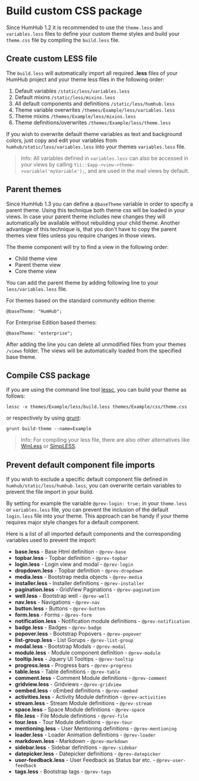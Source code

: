 # Build custom CSS package

Since HumHub 1.2 it is recommended to use the `theme.less` and `variables.less` files to define your custom theme styles and build your `theme.css` file by compiling the `build.less` file.

## Create custom LESS file

The `build.less` will automatically import all required **.less** files of your HumHub project and your theme less files in the following order:

1. Default variables `/static/less/variables.less`
2. Default mixins `/static/less/mixins.less`
3. All default components and definitions `/static/less/humhub.less`
4. Theme variable overwrites `/themes/Example/less/variables.less`
5. Theme mixins `/themes/Example/less/mixins.less`
6. Theme definitions/overwrites `/themes/Example/less/theme.less`

If you wish to overwrite default theme variables as text and background colors, just copy and edit your variables from `humhub/static/less/variables.less` into your themes `variables.less` file. 

> Info: All variables defined in `variables.less` can also be accessed in your views by calling `Yii::$app->view->theme->variable('myVariable');`, and are used in the mail views by default.

## Parent themes

Since HumHub 1.3 you can define a `@baseTheme` variable in order to specify a parent theme. Using this technique both theme css will be loaded in your views. 
In case your parent theme includes new changes they will automatically be available without rebuilding your child theme. 
Another advantage of this technique is, that you don't have to copy the parent themes view files unless you require changes in those views. 

The theme component will try to find a view in the following order:

 - Child theme view
 - Parent theme view
 - Core theme view
 
You can add the parent theme by adding following line to your `less/variables.less` file.

For themes based on the standard community edition theme:

```less
@baseTheme: "HumHub";
```

For Enterprise Edition based themes:

```less
@baseTheme: "enterprise";
```

After adding the line you can delete all unmodified files from your themes `/views` folder.
The views will be automatically loaded from the specified base theme.

## Compile CSS package

If you are using the command line tool [lessc](http://lesscss.org/), you can build your theme as follows:

```
lessc -x themes/Example/less/build.less themes/Example/css/theme.css
```

or respectively by using [grunt](../developer/build.md):

```
grunt build-theme --name=Example
```

> Info: For compiling your less file, there are also other alternatives like  [WinLess](http://winless.org/) or  [SimpLESS](https://wearekiss.com/simpless). 


## Prevent default component file imports

If you wish to exclude a specific default component file defined in `humhub/static/less/humhub.less`, you can overwrite certain variables to prevent the file import in your build.

By setting for example the variable `@prev-login: true;` in your `theme.less` or `variables.less` file, you can prevent the inclusion of the default `login.less` file into your theme. 
This approach can be handy if your theme requires major style changes for a default component.

Here is a list of all imported default components and the corresponding variables used to prevent the import:

- **base.less** - Base Html definition - `@prev-base`
- **topbar.less** - Topbar definition - `@prev-topbar`
- **login.less** - Login view and modal - `@prev-login`
- **dropdown.less** - Topbar definition - `@prev-dropdown`
- **media.less** - Bootstrap media objects -  `@prev-media`
- **installer.less** - Installer definitions - `@prev-installer`
- **pagination.less** - GridView Paginations - `@prev-pagination`
- **well.less** - Bootstrap well - `@prev-well`
- **nav.less** - Navigations - `@prev-nav`
- **button.less** - Buttons - `@prev-button`
- **form.less** - Forms - `@prev-form`
- **notification.less** - Notification module definitions - `@prev-notification`
- **badge.less** - Badges - `@prev-badge`
- **popover.less** - Bootstrap Popovers - `@prev-popover`
- **list-group.less** - List Gorups - `@prev-list-group`
- **modal.less** - Bootstrap Modals - `@prev-modal`
- **module.less** - Module component definition - `@prev-module`
- **tooltip.less** - Jquery UI Tooltips - `@prev-tooltip`
- **progress.less** - Progress bars - `@prev-progress`
- **table.less** - Table definitions - `@prev-table`
- **comment.less** - Comment Module definitions - `@prev-comment`
- **gridview.less** - Gridviews - `@prev-gridview`
- **oembed.less** - oEmbed definitions - `@prev-oembed`
- **activities.less** - Activity Module definition - `@prev-activities`
- **stream.less** - Stream Module definitions - `@prev-stream`
- **space.less** - Space Module definitions - `@prev-space`
- **file.less** - File Module definitions - `@prev-file`
- **tour.less** - Tour Module definitions - `@prev-tour`
- **mentioning.less** - User Mentioning definitions - `@prev-mentioning`
- **loader.less** - Loader Animation definitions - `@prev-loader`
- **markdown.less** - Markdown - `@prev-markdown`
- **sidebar.less** - Sidebar definitions - `@prev-sidebar`
- **datepicker.less** - Datepicker definitions - `@prev-datepicker`
- **user-feedback.less** - User Feedback as Status bar etc. - `@prev-user-feedback`
- **tags.less** - Bootstrap tags - `@prev-tags`
